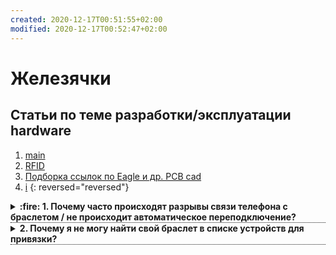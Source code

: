 ```yaml
---
created: 2020-12-17T00:51:55+02:00
modified: 2020-12-17T00:52:47+02:00
---
```


# Железячки

## Статьи по теме разработки/эксплуатации hardware
1. [main](./)
1. [RFID](./210203-RFID.md)
1. [Подборка ссылок по Eagle и др. PCB cad](./201221-PCB.md)
1. [i](./) 
{: reversed="reversed"}



<style>
summary {
  font-weight: 700;
  cursor: pointer;
   border-bottom: 1px dotted; 
}
</style>
<details><summary>:fire: 1. Почему часто происходят разрывы связи телефона с браслетом / не происходит автоматическое переподключение?</summary>
&mdash; Любые виды обрывов связи вызываются системой телефона, а не программой, поэтому необходимо настраивать систему<br><br></details>

<details><summary>2. Почему я не могу найти свой браслет в списке устройств для привязки?</summary>
&mdash; На некоторых системах (опять же, в основном это MIUI), стандартный поиск не всегда может найти браслет, поэтому помогает запуск поиска в программе BLE Scanner, если после поиска браслет все еще не виден, то попробуйте подключиться к браслету в BLE Scanner.<br><br></details>
